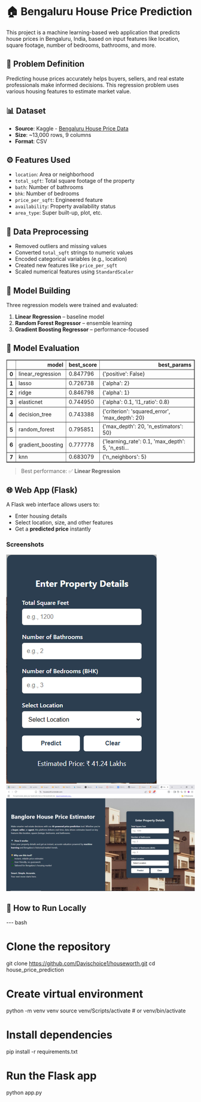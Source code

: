# 🏠 Bengaluru House Price Prediction

This project is a machine learning-based web application that predicts house prices in Bengaluru, India, based on input features like location, square footage, number of bedrooms, bathrooms, and more.

## 📌 Problem Definition

Predicting house prices accurately helps buyers, sellers, and real estate professionals make informed decisions. This regression problem uses various housing features to estimate market value.

## 📊 Dataset

- **Source**: Kaggle - [Bengaluru House Price Data](https://www.kaggle.com/datasets)
- **Size**: ~13,000 rows, 9 columns
- **Format**: CSV

## ⚙️ Features Used

- `location`: Area or neighborhood
- `total_sqft`: Total square footage of the property
- `bath`: Number of bathrooms
- `bhk`: Number of bedrooms
- `price_per_sqft`: Engineered feature
- `availability`: Property availability status
- `area_type`: Super built-up, plot, etc.

## 🧹 Data Preprocessing

- Removed outliers and missing values
- Converted `total_sqft` strings to numeric values
- Encoded categorical variables (e.g., location)
- Created new features like `price_per_sqft`
- Scaled numerical features using `StandardScaler`

## 🤖 Model Building

Three regression models were trained and evaluated:
1. **Linear Regression** – baseline model
2. **Random Forest Regressor** – ensemble learning
3. **Gradient Boosting Regressor** – performance-focused

## 🧪 Model Evaluation

<div>
<style scoped>
    .dataframe tbody tr th:only-of-type {
        vertical-align: middle;
    }

    .dataframe tbody tr th {
        vertical-align: top;
    }

    .dataframe thead th {
        text-align: right;
    }
</style>
<table border="1" class="dataframe">
  <thead>
    <tr style="text-align: right;">
      <th></th>
      <th>model</th>
      <th>best_score</th>
      <th>best_params</th>
    </tr>
  </thead>
  <tbody>
    <tr>
      <th>0</th>
      <td>linear_regression</td>
      <td>0.847796</td>
      <td>{'positive': False}</td>
    </tr>
    <tr>
      <th>1</th>
      <td>lasso</td>
      <td>0.726738</td>
      <td>{'alpha': 2}</td>
    </tr>
    <tr>
      <th>2</th>
      <td>ridge</td>
      <td>0.846798</td>
      <td>{'alpha': 1}</td>
    </tr>
    <tr>
      <th>3</th>
      <td>elasticnet</td>
      <td>0.744950</td>
      <td>{'alpha': 0.1, 'l1_ratio': 0.8}</td>
    </tr>
    <tr>
      <th>4</th>
      <td>decision_tree</td>
      <td>0.743388</td>
      <td>{'criterion': 'squared_error', 'max_depth': 20}</td>
    </tr>
    <tr>
      <th>5</th>
      <td>random_forest</td>
      <td>0.795851</td>
      <td>{'max_depth': 20, 'n_estimators': 50}</td>
    </tr>
    <tr>
      <th>6</th>
      <td>gradient_boosting</td>
      <td>0.777778</td>
      <td>{'learning_rate': 0.1, 'max_depth': 5, 'n_esti...</td>
    </tr>
    <tr>
      <th>7</th>
      <td>knn</td>
      <td>0.683079</td>
      <td>{'n_neighbors': 5}</td>
    </tr>
  </tbody>
</table>
</div>

> Best performance: ✅ **Linear Regression**

## 🌐 Web App (Flask)

A Flask web interface allows users to:
- Enter housing details
- Select location, size, and other features
- Get a **predicted price** instantly

### Screenshots

![Prediction Form](screenshots/form.PNG)
![Prediction Output](screenshots/ui.png)

## 🚀 How to Run Locally

--- bash
# Clone the repository
git clone https://github.com/Davischoice1/houseworth.git
cd house_price_prediction

# Create virtual environment
python -m venv venv
source venv/Scripts/activate  # or venv/bin/activate

# Install dependencies
pip install -r requirements.txt

# Run the Flask app
python app.py

